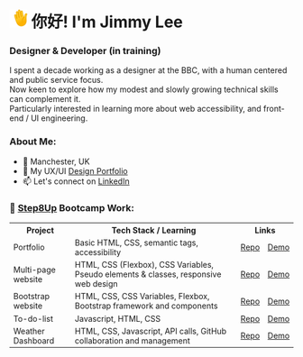 # <img src="https://github.com/jimmylee88/jimmylee88/blob/main/waving-hand_1f44b.gif" alt="waving hand emoji" width="32px" /> 你好! I'm Jimmy Lee
### Designer & Developer (in training)
I spent a decade working as a designer at the BBC, with a human centered and public service focus.<br>
Now keen to explore how my modest and slowly growing technical skills can complement it.<br>
Particularly interested in learning more about web accessibility, and front-end / UI engineering.

### About Me:

- 📍 Manchester, UK
- 💼 My UX/UI [Design Portfolio](https://jimlee.co)
- 📫 Let's connect on [LinkedIn](https://www.linkedin.com/in/mrjimelee/)

### 🌱 [Step8Up](https://github.com/Step8Up-SBC) Bootcamp Work:
<table>
  <tr>
    <th scope="col">Project</th>
    <th scope="col">Tech Stack / Learning</th>
    <th scope="col" colspan="2">Links</th>
  </tr>
  <tr>
    <td>Portfolio</td>
    <td>Basic HTML, CSS, semantic tags, accessibility</td>
    <td><a href="https://github.com/jimmylee88/portfolio">Repo</a></td>
    <td><a href="https://jimmylee88.github.io/portfolio/">Demo</a></td>
  </tr>
  <tr>
    <td>Multi-page website</td>
    <td>HTML, CSS (Flexbox), CSS Variables, Pseudo elements & classes, responsive web design</td>
    <td><a href="https://github.com/jimmylee88/responsive-multipage">Repo</a></td>
    <td><a href="https://jimmylee88.github.io/responsive-multipage/">Demo</a></td>
  </tr>
  <tr>
    <td>Bootstrap website</td>
    <td>HTML, CSS, CSS Variables, Flexbox,  Bootstrap framework and components</td>
    <td><a href="https://github.com/jimmylee88/bootstrap-project">Repo</a></td>
    <td><a href="https://jimmylee88.github.io/bootstrap-project/">Demo</a></td>
  </tr>
  <tr>
    <td>To-do-list</td>
    <td>Javascript, HTML, CSS</td>
    <td><a href="https://github.com/jimmylee88/javascript-intro">Repo</a></td>
    <td><a href="https://jimmylee88.github.io/javascript-intro/to-do-list-v2/index.html">Demo</a></td>
  </tr>
  <tr>
    <td>Weather Dashboard</td>
    <td>HTML, CSS, Javascript, API calls, GitHub collaboration and management</td>
    <td><a href="https://github.com/jimmylee88/weather-api-group">Repo</a></td>
    <td><a href="https://jimmylee88.github.io/weather-api-group/">Demo</a></td>
  </tr>
</table>



<!--
**jimmylee88/jimmylee88** is a ✨ _special_ ✨ repository because its `README.md` (this file) appears on your GitHub profile.

Here are some ideas to get you started:

- 🔭 I’m currently working on ...
- 🌱 I’m currently learning ...
- 👯 I’m looking to collaborate on ...
- 🤔 I’m looking for help with ...
- 💬 Ask me about ...
- 📫 How to reach me: ...
- 😄 Pronouns: ...
- ⚡ Fun fact: ...
-->

